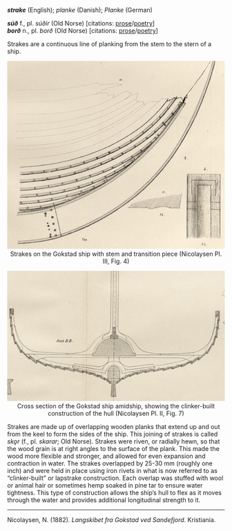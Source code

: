 **_strake_** (English); _planke_ (Danish); _Planke_ (German)

**_súð_** f., pl. _súðir_ (Old Norse) [citations: [prose](https://onp.ku.dk/onp/onp.php?o76716)/[poetry](https://lexiconpoeticum.org/m.php?p=lemma&i=78753)]  
**_borð_** n., pl. _borð_ (Old Norse) [citations: [prose](https://onp.ku.dk/onp/onp.php?o10067)/[poetry](https://lexiconpoeticum.org/m.php?p=lemma&i=10044)]  

   Strakes are a continuous line of planking from the stem to the stern of a ship.    

<div align="center">
  
   ![strakes on the Gokstad ship with stem and transition piece](../images/Strakes_00_Gokstad.png)  
   Strakes on the Gokstad ship with stem and transition piece (Nicolaysen Pl. III, Fig. 4)
   
   ![cross section of the Gokstad ship amidship](../images/Strakes_01_Gokstad.png)  
   Cross section of the Gokstad ship amidship, showing the clinker-built construction of the hull (Nicolaysen Pl. II, Fig. 7)

</div>

   Strakes are made up of overlapping wooden planks that extend up and out from the keel to form the sides of the ship. This joining of strakes is 
   called _skǫr_ (f., pl. _skarar_; Old Norse). Strakes were riven, or radially hewn, so that the wood grain is at right angles to the surface of 
   the plank. This made the wood more flexible and stronger, and allowed for even expansion and contraction in water. The strakes overlapped by 
   25-30 mm (roughly one inch) and were held in place using iron rivets in what is now referred to as “clinker-built” or lapstrake construction. 
   Each overlap was stuffed with wool or animal hair or sometimes hemp soaked in pine tar to ensure water tightness. This type of construction allows 
   the ship’s hull to flex as it moves through the water and provides additional longitudinal strength to it.

---

   Nicolaysen, N. (1882). _Langskibet fra Gokstad ved Sandefjord._ Kristiania.